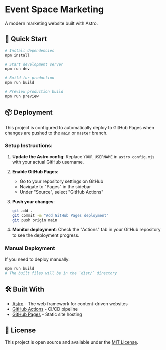 # Event Space Marketing

A modern marketing website built with Astro.

## 🚀 Quick Start

```bash
# Install dependencies
npm install

# Start development server
npm run dev

# Build for production
npm run build

# Preview production build
npm run preview
```

## 📦 Deployment

This project is configured to automatically deploy to GitHub Pages when changes are pushed to the `main` or `master` branch.

### Setup Instructions:

1. **Update the Astro config**: Replace `YOUR_USERNAME` in `astro.config.mjs` with your actual GitHub username.

2. **Enable GitHub Pages**:
   - Go to your repository settings on GitHub
   - Navigate to "Pages" in the sidebar
   - Under "Source", select "GitHub Actions"

3. **Push your changes**:
   ```bash
   git add .
   git commit -m "Add GitHub Pages deployment"
   git push origin main
   ```

4. **Monitor deployment**: Check the "Actions" tab in your GitHub repository to see the deployment progress.

### Manual Deployment

If you need to deploy manually:

```bash
npm run build
# The built files will be in the `dist/` directory
```

## 🛠️ Built With

- [Astro](https://astro.build/) - The web framework for content-driven websites
- [GitHub Actions](https://github.com/features/actions) - CI/CD pipeline
- [GitHub Pages](https://pages.github.com/) - Static site hosting

## 📝 License

This project is open source and available under the [MIT License](LICENSE).
